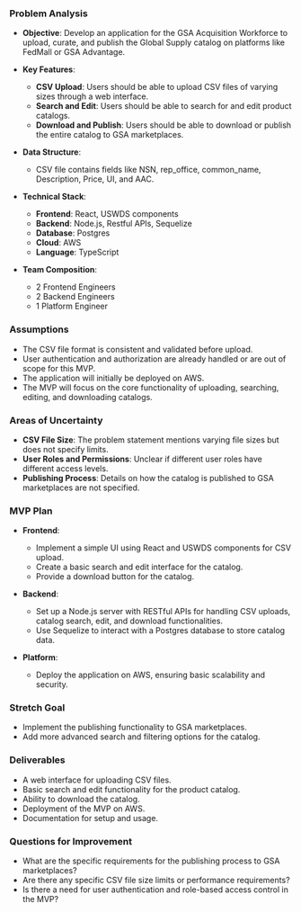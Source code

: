 ### Problem Analysis

- **Objective**: Develop an application for the GSA Acquisition Workforce to upload, curate, and publish the Global Supply catalog on platforms like FedMall or GSA Advantage.
  
- **Key Features**:
  - **CSV Upload**: Users should be able to upload CSV files of varying sizes through a web interface.
  - **Search and Edit**: Users should be able to search for and edit product catalogs.
  - **Download and Publish**: Users should be able to download or publish the entire catalog to GSA marketplaces.

- **Data Structure**:
  - CSV file contains fields like NSN, rep_office, common_name, Description, Price, UI, and AAC.

- **Technical Stack**:
  - **Frontend**: React, USWDS components
  - **Backend**: Node.js, Restful APIs, Sequelize
  - **Database**: Postgres
  - **Cloud**: AWS
  - **Language**: TypeScript

- **Team Composition**:
  - 2 Frontend Engineers
  - 2 Backend Engineers
  - 1 Platform Engineer

### Assumptions

- The CSV file format is consistent and validated before upload.
- User authentication and authorization are already handled or are out of scope for this MVP.
- The application will initially be deployed on AWS.
- The MVP will focus on the core functionality of uploading, searching, editing, and downloading catalogs.

### Areas of Uncertainty

- **CSV File Size**: The problem statement mentions varying file sizes but does not specify limits.
- **User Roles and Permissions**: Unclear if different user roles have different access levels.
- **Publishing Process**: Details on how the catalog is published to GSA marketplaces are not specified.

### MVP Plan

- **Frontend**:
  - Implement a simple UI using React and USWDS components for CSV upload.
  - Create a basic search and edit interface for the catalog.
  - Provide a download button for the catalog.

- **Backend**:
  - Set up a Node.js server with RESTful APIs for handling CSV uploads, catalog search, edit, and download functionalities.
  - Use Sequelize to interact with a Postgres database to store catalog data.

- **Platform**:
  - Deploy the application on AWS, ensuring basic scalability and security.

### Stretch Goal

- Implement the publishing functionality to GSA marketplaces.
- Add more advanced search and filtering options for the catalog.

### Deliverables

- A web interface for uploading CSV files.
- Basic search and edit functionality for the product catalog.
- Ability to download the catalog.
- Deployment of the MVP on AWS.
- Documentation for setup and usage.

### Questions for Improvement

- What are the specific requirements for the publishing process to GSA marketplaces?
- Are there any specific CSV file size limits or performance requirements?
- Is there a need for user authentication and role-based access control in the MVP?